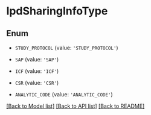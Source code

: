 # IpdSharingInfoType


## Enum

* `STUDY_PROTOCOL` (value: `'STUDY_PROTOCOL'`)

* `SAP` (value: `'SAP'`)

* `ICF` (value: `'ICF'`)

* `CSR` (value: `'CSR'`)

* `ANALYTIC_CODE` (value: `'ANALYTIC_CODE'`)

[[Back to Model list]](../README.md#documentation-for-models) [[Back to API list]](../README.md#documentation-for-api-endpoints) [[Back to README]](../README.md)


